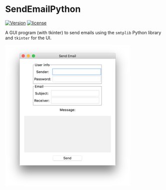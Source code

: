 # SendEmailPython

[![Version](https://img.shields.io/badge/version-v1.0-green.svg)](https://github.com/illescasDaniel/SendEmailPython/releases)
[![license](https://img.shields.io/github/license/mashape/apistatus.svg?maxAge=2592000)](https://github.com/illescasDaniel/SendEmailPython/blob/master/LICENCE)

A GUI program (with tkinter) to send emails using the `smtplib` Python library and `tkinter` for the UI.

<img src="SendEmail.png" width="400">
